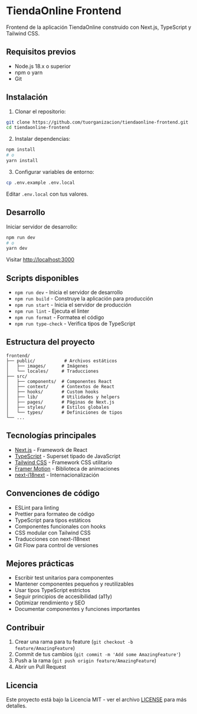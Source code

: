 # TiendaOnline Frontend

Frontend de la aplicación TiendaOnline construido con Next.js, TypeScript y Tailwind CSS.

## Requisitos previos

- Node.js 18.x o superior
- npm o yarn
- Git

## Instalación

1. Clonar el repositorio:
```bash
git clone https://github.com/tuorganizacion/tiendaonline-frontend.git
cd tiendaonline-frontend
```

2. Instalar dependencias:
```bash
npm install
# o
yarn install
```

3. Configurar variables de entorno:
```bash
cp .env.example .env.local
```
Editar `.env.local` con tus valores.

## Desarrollo

Iniciar servidor de desarrollo:
```bash
npm run dev
# o
yarn dev
```

Visitar [http://localhost:3000](http://localhost:3000)

## Scripts disponibles

- `npm run dev` - Inicia el servidor de desarrollo
- `npm run build` - Construye la aplicación para producción
- `npm run start` - Inicia el servidor de producción
- `npm run lint` - Ejecuta el linter
- `npm run format` - Formatea el código
- `npm run type-check` - Verifica tipos de TypeScript

## Estructura del proyecto

```
frontend/
├── public/           # Archivos estáticos
│   ├── images/      # Imágenes
│   └── locales/     # Traducciones
├── src/
│   ├── components/  # Componentes React
│   ├── context/     # Contextos de React
│   ├── hooks/       # Custom hooks
│   ├── lib/         # Utilidades y helpers
│   ├── pages/       # Páginas de Next.js
│   ├── styles/      # Estilos globales
│   └── types/       # Definiciones de tipos
└── ...
```

## Tecnologías principales

- [Next.js](https://nextjs.org/) - Framework de React
- [TypeScript](https://www.typescriptlang.org/) - Superset tipado de JavaScript
- [Tailwind CSS](https://tailwindcss.com/) - Framework CSS utilitario
- [Framer Motion](https://www.framer.com/motion/) - Biblioteca de animaciones
- [next-i18next](https://github.com/isaachinman/next-i18next) - Internacionalización

## Convenciones de código

- ESLint para linting
- Prettier para formateo de código
- TypeScript para tipos estáticos
- Componentes funcionales con hooks
- CSS modular con Tailwind CSS
- Traducciones con next-i18next
- Git Flow para control de versiones

## Mejores prácticas

- Escribir test unitarios para componentes
- Mantener componentes pequeños y reutilizables
- Usar tipos TypeScript estrictos
- Seguir principios de accesibilidad (a11y)
- Optimizar rendimiento y SEO
- Documentar componentes y funciones importantes

## Contribuir

1. Crear una rama para tu feature (`git checkout -b feature/AmazingFeature`)
2. Commit de tus cambios (`git commit -m 'Add some AmazingFeature'`)
3. Push a la rama (`git push origin feature/AmazingFeature`)
4. Abrir un Pull Request

## Licencia

Este proyecto está bajo la Licencia MIT - ver el archivo [LICENSE](LICENSE) para más detalles.
